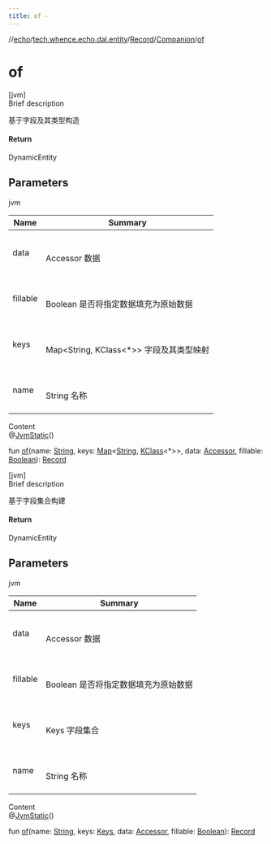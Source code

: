```yaml
---
title: of -
---
```

//[echo](../../../index.md)/[tech.whence.echo.dal.entity](../../index.md)/[Record](../index.md)/[Companion](index.md)/[of](of.md)



# of  
[jvm]  
Brief description  


基于字段及其类型构造



#### Return  


DynamicEntity



## Parameters  
  
jvm  
  
|  Name|  Summary| 
|---|---|
| data| <br><br>Accessor 数据<br><br>
| fillable| <br><br>Boolean 是否将指定数据填充为原始数据<br><br>
| keys| <br><br>Map<String, KClass<*>> 字段及其类型映射<br><br>
| name| <br><br>String 名称<br><br>
  
  
Content  
@[JvmStatic](https://kotlinlang.org/api/latest/jvm/stdlib/kotlin.jvm/-jvm-static/index.html)()  
  
fun [of](of.md)(name: [String](https://kotlinlang.org/api/latest/jvm/stdlib/kotlin/-string/index.html), keys: [Map](https://kotlinlang.org/api/latest/jvm/stdlib/kotlin.collections/-map/index.html)<[String](https://kotlinlang.org/api/latest/jvm/stdlib/kotlin/-string/index.html), [KClass](https://kotlinlang.org/api/latest/jvm/stdlib/kotlin.reflect/-k-class/index.html)<*>>, data: [Accessor](../../../tech.whence.echo.container.accessor/-accessor/index.md), fillable: [Boolean](https://kotlinlang.org/api/latest/jvm/stdlib/kotlin/-boolean/index.html)): [Record](../index.md)  


[jvm]  
Brief description  


基于字段集合构建



#### Return  


DynamicEntity



## Parameters  
  
jvm  
  
|  Name|  Summary| 
|---|---|
| data| <br><br>Accessor 数据<br><br>
| fillable| <br><br>Boolean 是否将指定数据填充为原始数据<br><br>
| keys| <br><br>Keys 字段集合<br><br>
| name| <br><br>String 名称<br><br>
  
  
Content  
@[JvmStatic](https://kotlinlang.org/api/latest/jvm/stdlib/kotlin.jvm/-jvm-static/index.html)()  
  
fun [of](of.md)(name: [String](https://kotlinlang.org/api/latest/jvm/stdlib/kotlin/-string/index.html), keys: [Keys](../../../tech.whence.echo.dal.schema.key/-keys/index.md), data: [Accessor](../../../tech.whence.echo.container.accessor/-accessor/index.md), fillable: [Boolean](https://kotlinlang.org/api/latest/jvm/stdlib/kotlin/-boolean/index.html)): [Record](../index.md)  



